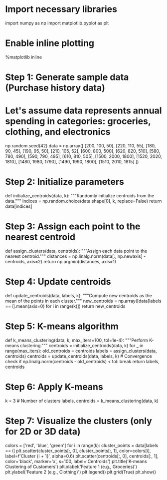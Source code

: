 # Import necessary libraries
import numpy as np
import matplotlib.pyplot as plt

# Enable inline plotting
%matplotlib inline

# Step 1: Generate sample data (Purchase history data)
# Let's assume data represents annual spending in categories: groceries, clothing, and electronics
np.random.seed(42)
data = np.array([
    [200, 100, 50], [220, 110, 55], [180, 90, 45], [190, 95, 50], [210, 105, 52],
    [600, 800, 500], [620, 820, 510], [580, 780, 490], [590, 790, 495], [610, 810, 505],
    [1500, 2000, 1800], [1520, 2020, 1810], [1480, 1980, 1790], [1490, 1990, 1800], [1510, 2010, 1815]
])

# Step 2: Initialize parameters
def initialize_centroids(data, k):
    """Randomly initialize centroids from the data."""
    indices = np.random.choice(data.shape[0], k, replace=False)
    return data[indices]

# Step 3: Assign each point to the nearest centroid
def assign_clusters(data, centroids):
    """Assign each data point to the nearest centroid."""
    distances = np.linalg.norm(data[:, np.newaxis] - centroids, axis=2)
    return np.argmin(distances, axis=1)

# Step 4: Update centroids
def update_centroids(data, labels, k):
    """Compute new centroids as the mean of the points in each cluster."""
    new_centroids = np.array([data[labels == i].mean(axis=0) for i in range(k)])
    return new_centroids

# Step 5: K-means algorithm
def k_means_clustering(data, k, max_iters=100, tol=1e-4):
    """Perform K-means clustering."""
    centroids = initialize_centroids(data, k)
    for _ in range(max_iters):
        old_centroids = centroids
        labels = assign_clusters(data, centroids)
        centroids = update_centroids(data, labels, k)
        # Convergence check
        if np.linalg.norm(centroids - old_centroids) < tol:
            break
    return labels, centroids

# Step 6: Apply K-means
k = 3  # Number of clusters
labels, centroids = k_means_clustering(data, k)

# Step 7: Visualize the clusters (only for 2D or 3D data)
colors = ['red', 'blue', 'green']
for i in range(k):
    cluster_points = data[labels == i]
    plt.scatter(cluster_points[:, 0], cluster_points[:, 1], color=colors[i], label=f'Cluster {i + 1}', alpha=0.6)
plt.scatter(centroids[:, 0], centroids[:, 1], color='black', marker='x', s=100, label='Centroids')
plt.title('K-means Clustering of Customers')
plt.xlabel('Feature 1 (e.g., Groceries)')
plt.ylabel('Feature 2 (e.g., Clothing)')
plt.legend()
plt.grid(True)
plt.show()
